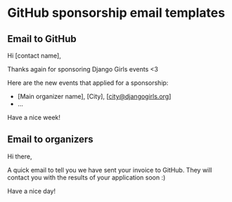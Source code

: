 # GitHub sponsorship email templates

## Email to GitHub

Hi [contact name],

Thanks again for sponsoring Django Girls events <3

Here are the new events that applied for a sponsorship:
- [Main organizer name], [City], [city@djangogirls.org]
- ...

Have a nice week!

## Email to organizers

Hi there,

A quick email to tell you we have sent your invoice to GitHub. They will contact you with the results of your application soon :)

Have a nice day!